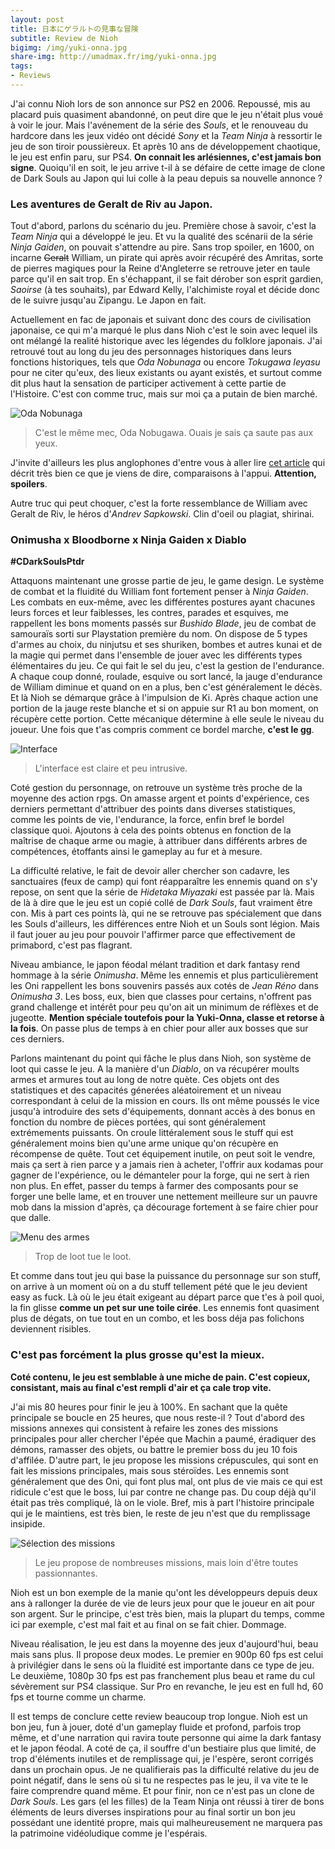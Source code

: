 ```yaml
---
layout: post
title: 日本にゲラルトの見事な冒険
subtitle: Review de Nioh
bigimg: /img/yuki-onna.jpg
share-img: http://umadmax.fr/img/yuki-onna.jpg
tags:
- Reviews
---
```


J'ai connu Nioh lors de son annonce sur PS2 en 2006. Repoussé, mis au placard puis quasiment abandonné, on peut dire que le jeu n'était plus voué à voir le jour. Mais l'avénement de la série des _Souls_, et le renouveau du hardcore dans les jeux vidéo ont décidé _Sony_ et la _Team Ninja_ à ressortir le jeu de son tiroir poussièreux. Et après 10 ans de développement chaotique, le jeu est enfin paru, sur PS4. **On connait les arlésiennes, c'est jamais bon signe**. Quoiqu'il en soit, le jeu arrive t-il à se défaire de cette image de clone de Dark Souls au Japon qui lui colle à la peau depuis sa nouvelle annonce ?

### Les aventures de Geralt de Riv au Japon.   

Tout d'abord, parlons du scénario du jeu. Première chose à savoir, c'est la _Team Ninja_ qui a développé le jeu. Et vu la qualité des scénarii de la série _Ninja Gaiden_, on pouvait s'attendre au pire. Sans trop spoiler, en 1600, on incarne ~~Geralt~~ William, un pirate qui après avoir récupéré des Amritas, sorte de pierres magiques pour la Reine d'Angleterre se retrouve jeter en taule parce qu'il en sait trop. En s'échappant, il se fait dérober son esprit gardien, _Saoirse_ (à tes souhaits), par Edward Kelly, l'alchimiste royal et décide donc de le suivre jusqu'au Zipangu. Le Japon en fait.

Actuellement en fac de japonais et suivant donc des cours de civilisation japonaise, ce qui m'a marqué le plus dans Nioh c'est le soin avec lequel ils ont mélangé la realité historique avec les légendes du folklore japonais. J'ai retrouvé tout au long du jeu des personnages historiques dans leurs fonctions historiques, tels que _Oda Nobunaga_ ou encore _Tokugawa Ieyasu_ pour ne citer qu'eux, des lieux existants ou ayant existés, et surtout comme dit plus haut la sensation de participer activement à cette partie de l'Histoire. C'est con comme truc, mais sur moi ça a putain de bien marché.

![Oda Nobunaga](/img/nobunaga.jpg)
> C'est le même mec, Oda Nobugawa. Ouais je sais ça saute pas aux yeux.

J'invite d'ailleurs les plus anglophones d'entre vous à aller lire [cet article](http://gadget.fsetyt.com/articles/nioh-a-game-about-magicians-and-demons-based-on-real-events.html) qui décrit très bien ce que je viens de dire, comparaisons à l'appui. **Attention, spoilers**.

Autre truc qui peut choquer, c'est la forte ressemblance de William avec Geralt de Riv, le héros d'_Andrev Sapkowski_. Clin d'oeil ou plagiat, shirinai.

### Onimusha x Bloodborne x Ninja Gaiden x Diablo

**#CDarkSoulsPtdr**

Attaquons maintenant une grosse partie de jeu, le game design. Le système de combat et la fluidité du William font fortement penser à _Ninja Gaiden_. Les combats en eux-même, avec les différentes postures ayant chacunes leurs forces et leur faiblesses, les contres, parades et esquives, me rappellent les bons moments passés sur _Bushido Blade_, jeu de combat de samouraïs sorti sur Playstation première du nom. On dispose de 5 types d'armes au choix, du ninjutsu et ses shuriken, bombes et autres kunai et de la magie qui permet dans l'ensemble de jouer avec les différents types élémentaires du jeu.
Ce qui fait le sel du jeu, c'est la gestion de l'endurance. A chaque coup donné, roulade, esquive ou sort lancé, la jauge d'endurance de William diminue et quand on en a plus, ben c'est généralement le décès. Et là Nioh se démarque grâce à l'impulsion de Ki. Après chaque action une portion de la jauge reste blanche et si on appuie sur R1 au bon moment, on récupère cette portion. Cette mécanique détermine à elle seule le niveau du joueur. Une fois que t'as compris comment ce bordel marche, **c'est le gg**.

![Interface](/img/nioh-gameplay.jpg)
> L'interface est claire et peu intrusive.

Coté gestion du personnage, on retrouve un système très proche de la moyenne des action rpgs. On amasse argent et points d'expérience, ces derniers permettant d'attribuer des points dans diverses statistiques, comme les points de vie, l'endurance, la force, enfin bref le bordel classique quoi. Ajoutons à cela des points obtenus en fonction de la maîtrise de chaque arme ou magie, à attribuer dans différents arbres de compétences, étoffants ainsi le gameplay au fur et à mesure.

La difficulté relative, le fait de devoir aller chercher son cadavre, les sanctuaires (feux de camp) qui font réapparaître les ennemis quand on s'y repose, on sent que la série de _Hidetaka Miyazaki_ est passée par là. Mais de là à dire que le jeu est un copié collé de _Dark Souls_, faut vraiment être con. Mis à part ces points là, qui ne se retrouve pas spécialement que dans les Souls d'ailleurs, les différences entre Nioh et un Souls sont légion. Mais il faut jouer au jeu pour pouvoir l'affirmer parce que effectivement de primabord, c'est pas flagrant.

Niveau ambiance, le japon féodal mélant tradition et dark fantasy rend hommage à la série _Onimusha_. Même les ennemis et plus particulièrement les Oni rappellent les bons souvenirs passés aux cotés de _Jean Réno_ dans _Onimusha 3_. Les boss, eux, bien que classes pour certains, n'offrent pas grand challenge et intérêt pour peu qu'on ait un minimum de réflèxes et de jugeotte. **Mention spéciale toutefois pour la Yuki-Onna, classe et retorse à la fois**. On passe plus de temps à en chier pour aller aux bosses que sur ces derniers.

Parlons maintenant du point qui fâche le plus dans Nioh, son système de loot qui casse le jeu. A la manière d'un _Diablo_, on va récupérer moults armes et armures tout au long de notre quète. Ces objets ont des statistiques et des capacités génerées aléatoirement et un niveau correspondant à celui de la mission en cours. Ils ont même poussés le vice jusqu'à introduire des sets d'équipements, donnant accès à des bonus en fonction du nombre de pièces portées, qui sont généralement extrémements puissants. On croule littéralement sous le stuff qui est généralement moins bien qu'une arme unique qu'on récupère en récompense de quête.
Tout cet équipement inutile, on peut soit le vendre, mais ça sert à rien parce y a jamais rien à acheter, l'offrir aux kodamas pour gagner de l'expérience, ou le démanteler pour la forge, qui ne sert à rien non plus. En effet, passer du temps à farmer des composants pour se forger une belle lame, et en trouver une nettement meilleure sur un pauvre mob dans la mission d'après, ça décourage fortement à se faire chier pour que dalle.

![Menu des armes](/img/nioh-arme.jpg)
> Trop de loot tue le loot.

Et comme dans tout jeu qui base la puissance du personnage sur son stuff, on arrive à un moment où on a du stuff tellement pété que le jeu devient easy as fuck. Là où le jeu était exigeant au départ parce que t'es à poil quoi, la fin glisse **comme un pet sur une toile cirée**. Les ennemis font quasiment plus de dégats, on tue tout en un combo, et les boss déja pas folichons deviennent risibles.

### C'est pas forcément la plus grosse qu'est la mieux.

**Coté contenu, le jeu est semblable à une miche de pain. C'est copieux, consistant, mais au final c'est rempli d'air et ça cale trop vite.**

J'ai mis 80 heures pour finir le jeu à 100%. En sachant que la quête principale se boucle en 25 heures, que nous reste-il ? Tout d'abord des missions annexes qui consistent à refaire les zones des missions principales pour aller chercher l'épée que Machin a paumé, éradiquer des démons, ramasser des objets, ou battre le premier boss du jeu 10 fois d'affilée. D'autre part, le jeu propose les missions crépuscules, qui sont en fait les missions principales, mais sous stéroïdes. Les ennemis sont généralement que des Oni, qui font plus mal, ont plus de vie mais ce qui est ridicule c'est que le boss, lui par contre ne change pas. Du coup déjà qu'il était pas très compliqué, là on le viole.
Bref, mis à part l'histoire principale qui je le maintiens, est très bien, le reste de jeu n'est que du remplissage insipide.

![Sélection des missions](/img/nioh-map.jpg)
> Le jeu propose de nombreuses missions, mais loin d'être toutes passionnantes.

Nioh est un bon exemple de la manie qu'ont les développeurs depuis deux ans à rallonger la durée de vie de leurs jeux pour que le joueur en ait pour son argent. Sur le principe, c'est très bien, mais la plupart du temps, comme ici par exemple, c'est mal fait et au final on se fait chier. Dommage.

Niveau réalisation, le jeu est dans la moyenne des jeux d'aujourd'hui, beau mais sans plus. Il propose deux modes. Le premier en 900p 60 fps est celui à privilégier dans le sens où la fluidité est importante dans ce type de jeu. Le deuxième, 1080p 30 fps est pas franchement plus beau et rame du cul sévèrement sur PS4 classique. Sur Pro en revanche, le jeu est en full hd, 60 fps et tourne comme un charme.

Il est temps de conclure cette review beaucoup trop longue. Nioh est un bon jeu, fun à jouer, doté d'un gameplay fluide et profond, parfois trop même, et d'une narration qui ravira toute personne qui aime la dark fantasy et le japon féodal. A coté de ça, il souffre d'un bestiaire plus que limité, de trop d'éléments inutiles et de remplissage qui, je l'espère, seront corrigés dans un prochain opus. Je ne qualifierais pas la difficulté relative du jeu de point négatif, dans le sens où si tu ne respectes pas le jeu, il va vite te le faire comprendre quand même. Et pour finir, non ce n'est pas un clone de _Dark Souls_. Les gars (el les filles) de la Team Ninja ont réussi à tirer de bons éléments de leurs diverses inspirations pour au final sortir un bon jeu possédant une identité propre, mais qui malheureusement ne marquera pas la patrimoine vidéoludique comme je l'espérais.
